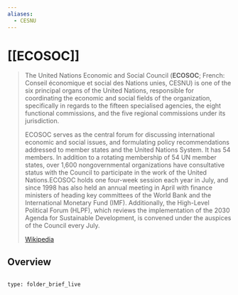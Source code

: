 ```yaml
---
aliases:
  - CESNU
---
```


# [[ECOSOC]] 


> The United Nations Economic and Social Council (**ECOSOC**; French: Conseil économique et social des Nations unies, CESNU) is one of the six principal organs of the United Nations, responsible for coordinating the economic and social fields of the organization, specifically in regards to the fifteen specialised agencies, the eight functional commissions, and the five regional commissions under its jurisdiction.
>
> ECOSOC serves as the central forum for discussing international economic and social issues, and formulating policy recommendations addressed to member states and the United Nations System. It has 54 members. In addition to a rotating membership of 54 UN member states, over 1,600 nongovernmental organizations have consultative status with the Council to participate in the work of the United Nations.ECOSOC holds one four-week session each year in July, and since 1998 has also held an annual meeting in April with finance ministers of heading key committees of the World Bank and the International Monetary Fund (IMF). Additionally, the High-Level Political Forum (HLPF), which reviews the implementation of the 2030 Agenda for Sustainable Development, is convened under the auspices of the Council every July.
>
> [Wikipedia](https://en.wikipedia.org/wiki/United%20Nations%20Economic%20and%20Social%20Council)

## Overview


```folderv
```

```ccard
type: folder_brief_live
```
 

